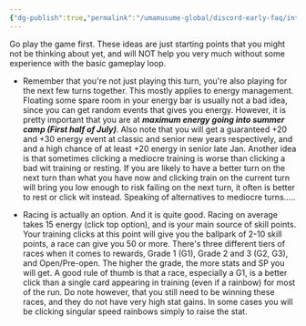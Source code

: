 ```yaml
---
{"dg-publish":true,"permalink":"/umamusume-global/discord-early-faq/intermediate-training-tips-or-ideas-to-get-you-started/","created":"2025-06-27T22:41:13.730+07:00","updated":"2025-07-21T00:28:28.576+07:00"}
---
```


Go play the game first. These ideas are just starting points that you might not be thinking about yet, and will NOT help you very much without some experience with the basic gameplay loop.

- Remember that you're not just playing this turn, you're also playing for the next few turns together. This mostly applies to energy management. Floating some spare room in your energy bar is usually not a bad idea, since you can get random events that gives you energy. However, it is pretty important that you are at ***maximum energy going into summer camp (First half of July)***. Also note that you will get a guaranteed +20 and +30 energy event at classic and senior new years respectively, and and a high chance of at least +20 energy in senior late Jan. Another idea is that sometimes clicking a mediocre training is worse than clicking a bad wit training or resting. If you are likely to have a better turn on the next turn than what you have now and clicking train on the current turn will bring you low enough to risk failing on the next turn, it often is better to rest or click wit instead. Speaking of alternatives to mediocre turns.....

- Racing is actually an option. And it is quite good. Racing on average takes 15 energy (click top option), and is your main source of skill points. Your training clicks at this point will give you the ballpark of 2-10 skill points, a race can give you 50 or more. There's three different tiers of races when it comes to rewards, Grade 1 (G1), Grade 2 and 3 (G2, G3), and Open/Pre-open. The higher the grade, the more stats and SP you will get. A good rule of thumb is that a race, especially a G1, is a better click than a single card appearing in training (even if a rainbow) for most of the run. Do note however, that you still need to be winning these races, and they do not have very high stat gains. In some cases you will be clicking singular speed rainbows simply to raise the stat.